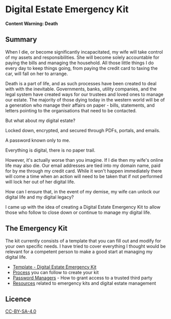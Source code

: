 # Digital Estate Emergency Kit

**Content Warning: Death**

## Summary

When I die, or become significantly incapacitated, my wife will take control of my assets and responsibilities. She will become solely accountable for paying the bills and managing the household. All those little things I do every day to keep things going, from paying the credit card to taxing the car, will fall on her to arrange.

Death is a part of life, and as such processes have been created to deal with with the inevitable. Governments, banks, utility companies, and the legal system have created ways for our trustees and loved ones to manage our estate. The majority of those dying today in the western world will be of a generation who manage their affairs on paper - bills, statements, and letters pointing to the organisations that need to be contacted.

But what about my digital estate?

Locked down, encrypted, and secured through PDFs, portals, and emails.

A password known only to me.

Everything is digital, there is no paper trail.

However, it's actually worse than you imagine. If I die then my wife's online life may also die. Our email addresses are tied into my domain name, paid for by me through my credit card. While it won't happen immediately there will come a time when an action will need to be taken that if not performed will lock her out of her digital life.

How can I ensure that, in the event of my demise, my wife can unlock our digital life and my digital legacy?

I came up with the idea of creating a Digital Estate Emergency Kit to allow those who follow to close down or continue to manage my digital life.

## The Emergency Kit

The kit currently consists of a template that you can fill out and modify for your own specific needs. I have tried to cover everything I thought would be relevant for a competent person to make a good start at managing my digital life.

- [Template - Digital Estate Emergency Kit](https://github.com/danieldurrans/Digital-Estate-Emergency-Kit/blob/main/Template%20-%20Digital%20Estate%20Emergency%20Kit.md)
- [Process](Process.md) you can follow to create your kit
- [Password Managers](Password%20Managers.md) - How to grant access to a trusted third party
- [Resources](Resources.md) related to emergency kits and digital estate management


## Licence

[CC-BY-SA-4.0](LICENCE)

